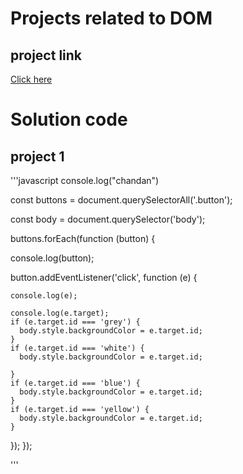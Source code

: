 # Projects related to DOM

## project link
[Click here](https://stackblitz.com/edit/dom-project-chaiaurcode?file=index.html)

# Solution code

## project 1

'''javascript
console.log("chandan")

const buttons = document.querySelectorAll('.button');

const body = document.querySelector('body');

buttons.forEach(function (button) {

  console.log(button);
  
  button.addEventListener('click', function (e) {

    console.log(e);

    console.log(e.target);
    if (e.target.id === 'grey') {
      body.style.backgroundColor = e.target.id;
    }
    if (e.target.id === 'white') {
      body.style.backgroundColor = e.target.id;

    }
    if (e.target.id === 'blue') {
      body.style.backgroundColor = e.target.id;
    }
    if (e.target.id === 'yellow') {
      body.style.backgroundColor = e.target.id;
    }
    
  });
});



'''